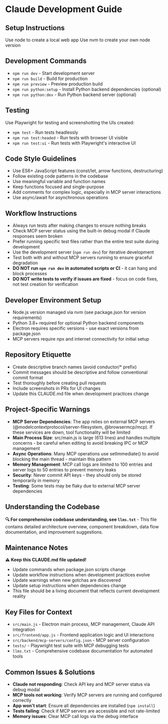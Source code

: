 # Claude Development Guide

## Setup Instructions

Use node to create a local web app
Use nvm to create your own node version

## Development Commands

- `npm run dev` - Start development server
- `npm run build` - Build for production
- `npm run preview` - Preview production build
- `npm run python:setup` - Install Python backend dependencies (optional)
- `npm run python:dev` - Run Python backend server (optional)

## Testing

Use Playwright for testing and screenshotting the UIs created:

- `npm test` - Run tests headlessly
- `npm run test:headed` - Run tests with browser UI visible
- `npm run test:ui` - Run tests with Playwright's interactive UI

## Code Style Guidelines

- Use ES6+ JavaScript features (const/let, arrow functions, destructuring)
- Follow existing code patterns in the codebase
- Use meaningful variable and function names
- Keep functions focused and single-purpose
- Add comments for complex logic, especially in MCP server interactions
- Use async/await for asynchronous operations

## Workflow Instructions

- Always run tests after making changes to ensure nothing breaks
- Check MCP server status using the built-in debug modal if Claude responses seem broken
- Prefer running specific test files rather than the entire test suite during development
- Use the development server (`npm run dev`) for iterative development
- Test both with and without MCP servers running to ensure graceful degradation
- **DO NOT run `npm run dev` in automated scripts or CI** - it can hang and block processes
- **DO NOT write tests to verify if issues are fixed** - focus on code fixes, not test creation for verification

## Developer Environment Setup

- Node.js version managed via nvm (see package.json for version requirements)
- Python 3.8+ required for optional Python backend components
- Electron requires specific versions - use exact versions from package.json
- MCP servers require npx and internet connectivity for initial setup

## Repository Etiquette

- Create descriptive branch names (avoid conductor/* prefix)
- Commit messages should be descriptive and follow conventional commit format
- Test thoroughly before creating pull requests
- Include screenshots in PRs for UI changes
- Update this CLAUDE.md file when development practices change

## Project-Specific Warnings

- **MCP Server Dependencies**: The app relies on external MCP servers (@modelcontextprotocol/server-filesystem, @browsermcp/mcp). If these services are down, tool functionality will be limited
- **Main Process Size**: src/main.js is large (613 lines) and handles multiple concerns - be careful when editing to avoid breaking IPC or MCP management
- **Async Operations**: Many MCP operations use setImmediate() to avoid blocking the main thread - maintain this pattern
- **Memory Management**: MCP call logs are limited to 100 entries and server logs to 50 entries to prevent memory leaks
- **Security**: Never commit API keys - they should only be stored temporarily in memory
- **Testing**: Some tests may be flaky due to external MCP server dependencies

## Understanding the Codebase

**🔍 For comprehensive codebase understanding, see `llms.txt`** - This file contains detailed architecture overview, component breakdown, data flow documentation, and improvement suggestions.

## Maintenance Notes

**⚠️ Keep this CLAUDE.md file updated!** 
- Update commands when package.json scripts change
- Update workflow instructions when development practices evolve  
- Update warnings when new gotchas are discovered
- Update setup instructions when dependencies change
- This file should be a living document that reflects current development reality

## Key Files for Context

- `src/main.js` - Electron main process, MCP management, Claude API integration
- `src/frontend/app.js` - Frontend application logic and UI interactions
- `src/backend/mcp-servers/config.json` - MCP server configuration
- `tests/` - Playwright test suite with MCP debugging tests
- `llms.txt` - Comprehensive codebase documentation for automated tools

## Common Issues & Solutions

- **Claude not responding**: Check API key and MCP server status via debug modal
- **MCP tools not working**: Verify MCP servers are running and configured correctly
- **App won't start**: Ensure all dependencies are installed (`npm install`)
- **Tests failing**: Check if MCP servers are accessible and not rate-limited
- **Memory issues**: Clear MCP call logs via the debug interface